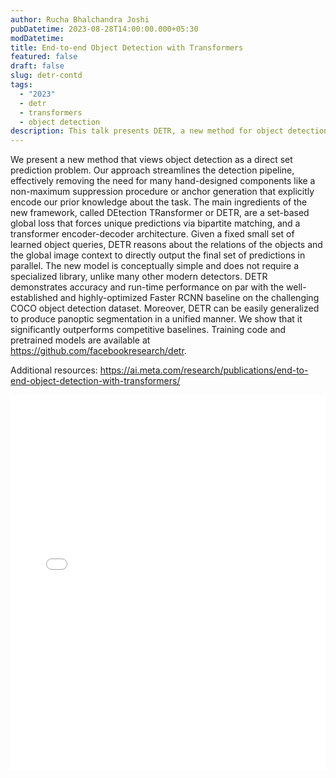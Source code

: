 ```yaml
---
author: Rucha Bhalchandra Joshi
pubDatetime: 2023-08-28T14:00:00.000+05:30
modDatetime:
title: End-to-end Object Detection with Transformers
featured: false
draft: false
slug: detr-contd
tags:
  - "2023"
  - detr
  - transformers
  - object detection
description: This talk presents DETR, a new method for object detection that streamlines the pipeline by removing the need for components like non-maximum suppression and anchor generation.
---
```


We present a new method that views object detection as a direct set prediction problem. Our approach streamlines the detection pipeline, effectively removing the need for many hand-designed components like a non-maximum suppression procedure or anchor generation that explicitly encode our prior knowledge about the task. The main ingredients of the new framework, called DEtection TRansformer or DETR, are a set-based global loss that forces unique predictions via bipartite matching, and a transformer encoder-decoder architecture. Given a fixed small set of learned object queries, DETR reasons about the relations of the objects and the global image context to directly output the final set of predictions in parallel. The new model is conceptually simple and does not require a specialized library, unlike many other modern detectors. DETR demonstrates accuracy and run-time performance on par with the well-established and highly-optimized Faster RCNN baseline on the challenging COCO object detection dataset. Moreover, DETR can be easily generalized to produce panoptic segmentation in a unified manner. We show that it significantly outperforms competitive baselines. Training code and pretrained models are available at https://github.com/facebookresearch/detr.

Additional resources:
https://ai.meta.com/research/publications/end-to-end-object-detection-with-transformers/

<embed src="/assets/slides/2023-08-28--Rucha--DETR.pdf" type="application/pdf" width="100%" height="600px">

